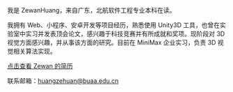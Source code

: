 我是 ZewanHuang，来自广东，北航软件工程专业本科在读。

我拥有 Web、小程序、安卓开发等项目经历，熟悉使用 Unity3D 工具，也曾在实验室中实习并发表顶会论文，感兴趣于科技竞赛并有所成就和奖项。现阶段对 3D 视觉方面感兴趣，并从事该方面的研究。目前在 MiniMax 企业实习，负责 3D 视觉相关算法实现。

<a href="/file/Resume.pdf" target="_blank">点击查看 Zewan 的简历</a>

联系邮箱：<a href="mailto:huangzehuan@buaa.edu.cn">huangzehuan@buaa.edu.cn</a>